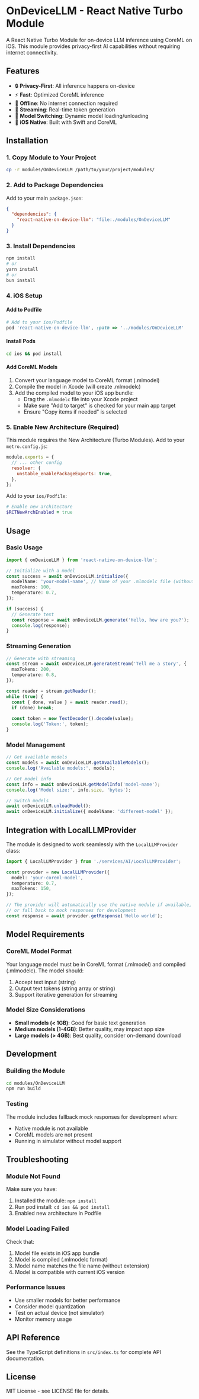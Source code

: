 # OnDeviceLLM - React Native Turbo Module

A React Native Turbo Module for on-device LLM inference using CoreML on iOS. This module provides privacy-first AI capabilities without requiring internet connectivity.

## Features

- 🔒 **Privacy-First**: All inference happens on-device
- ⚡ **Fast**: Optimized CoreML inference
- 🚫 **Offline**: No internet connection required
- 🎯 **Streaming**: Real-time token generation
- 🔄 **Model Switching**: Dynamic model loading/unloading
- 📱 **iOS Native**: Built with Swift and CoreML

## Installation

### 1. Copy Module to Your Project

```bash
cp -r modules/OnDeviceLLM /path/to/your/project/modules/
```

### 2. Add to Package Dependencies

Add to your main `package.json`:

```json
{
  "dependencies": {
    "react-native-on-device-llm": "file:./modules/OnDeviceLLM"
  }
}
```

### 3. Install Dependencies

```bash
npm install
# or
yarn install
# or
bun install
```

### 4. iOS Setup

#### Add to Podfile

```ruby
# Add to your ios/Podfile
pod 'react-native-on-device-llm', :path => '../modules/OnDeviceLLM'
```

#### Install Pods

```bash
cd ios && pod install
```

#### Add CoreML Models

1. Convert your language model to CoreML format (.mlmodel)
2. Compile the model in Xcode (will create .mlmodelc)
3. Add the compiled model to your iOS app bundle:
   - Drag the `.mlmodelc` file into your Xcode project
   - Make sure "Add to target" is checked for your main app target
   - Ensure "Copy items if needed" is selected

### 5. Enable New Architecture (Required)

This module requires the New Architecture (Turbo Modules). Add to your `metro.config.js`:

```javascript
module.exports = {
  // ... other config
  resolver: {
    unstable_enablePackageExports: true,
  },
};
```

Add to your `ios/Podfile`:

```ruby
# Enable new architecture
$RCTNewArchEnabled = true
```

## Usage

### Basic Usage

```typescript
import { onDeviceLLM } from 'react-native-on-device-llm';

// Initialize with a model
const success = await onDeviceLLM.initialize({
  modelName: 'your-model-name', // Name of your .mlmodelc file (without extension)
  maxTokens: 100,
  temperature: 0.7,
});

if (success) {
  // Generate text
  const response = await onDeviceLLM.generate('Hello, how are you?');
  console.log(response);
}
```

### Streaming Generation

```typescript
// Generate with streaming
const stream = await onDeviceLLM.generateStream('Tell me a story', {
  maxTokens: 200,
  temperature: 0.8,
});

const reader = stream.getReader();
while (true) {
  const { done, value } = await reader.read();
  if (done) break;
  
  const token = new TextDecoder().decode(value);
  console.log('Token:', token);
}
```

### Model Management

```typescript
// Get available models
const models = await onDeviceLLM.getAvailableModels();
console.log('Available models:', models);

// Get model info
const info = await onDeviceLLM.getModelInfo('model-name');
console.log('Model size:', info.size, 'bytes');

// Switch models
await onDeviceLLM.unloadModel();
await onDeviceLLM.initialize({ modelName: 'different-model' });
```

## Integration with LocalLLMProvider

The module is designed to work seamlessly with the `LocalLLMProvider` class:

```typescript
import { LocalLLMProvider } from './services/AI/LocalLLMProvider';

const provider = new LocalLLMProvider({
  model: 'your-coreml-model',
  temperature: 0.7,
  maxTokens: 150,
});

// The provider will automatically use the native module if available,
// or fall back to mock responses for development
const response = await provider.getResponse('Hello world');
```

## Model Requirements

### CoreML Model Format

Your language model must be in CoreML format (.mlmodel) and compiled (.mlmodelc). The model should:

1. Accept text input (string)
2. Output text tokens (string array or string)
3. Support iterative generation for streaming

### Model Size Considerations

- **Small models (< 1GB)**: Good for basic text generation
- **Medium models (1-4GB)**: Better quality, may impact app size
- **Large models (> 4GB)**: Best quality, consider on-demand download

## Development

### Building the Module

```bash
cd modules/OnDeviceLLM
npm run build
```

### Testing

The module includes fallback mock responses for development when:
- Native module is not available
- CoreML models are not present
- Running in simulator without model support

## Troubleshooting

### Module Not Found

Make sure you have:
1. Installed the module: `npm install`
2. Run pod install: `cd ios && pod install`
3. Enabled new architecture in Podfile

### Model Loading Failed

Check that:
1. Model file exists in iOS app bundle
2. Model is compiled (.mlmodelc format)
3. Model name matches the file name (without extension)
4. Model is compatible with current iOS version

### Performance Issues

- Use smaller models for better performance
- Consider model quantization
- Test on actual device (not simulator)
- Monitor memory usage

## API Reference

See the TypeScript definitions in `src/index.ts` for complete API documentation.

## License

MIT License - see LICENSE file for details.